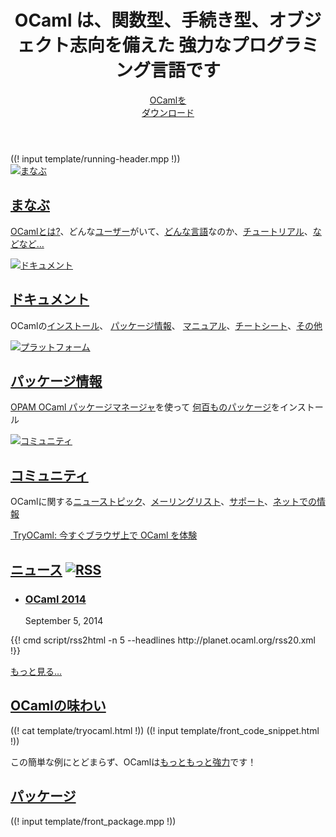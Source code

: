 <!-- ((! set title OCaml !)) ((! set core !)) ((! set nobreadcrumb !)) -->
<!-- ((! set advertise_rss true !)) -->

<header id="home-header">
    <div class="container">
        <div class="row">
            <h1 class="span9">OCaml は、関数型、手続き型、オブジェクト志向を備えた 強力なプログラミング言語です</h1>
            <div class="span3">
                <div>
                <a class="btn" href="/docs/install.html">OCamlを<br/>ダウンロード</a>
                </div>
            </div>
        </div>
    </div>
</header>
<div class="container core-running-header">
((! input template/running-header.mpp !))
</div>
<div class="container">
    <div class="row home-hero">
        <div class="span8">
            <div class="row">
                <section class="span4 home-feature">
                    <a href="/learn/">
                        <img src="/img/learn-large.png" alt="まなぶ">
                    </a>
                    <h1><a href="/learn/">まなぶ</a></h1>
                    <p><a href="/learn/description.ja.html">OCamlとは?</a>、どんな<a href="/learn/success.html">ユーザー</a>がいて、<a href="learn/taste.html">どんな言語</a>なのか、<a href="/learn/tutorials/">チュートリアル</a>、<a href="/learn/">などなど…</a></p>
                </section>
                <section class="span4 home-feature">
                    <a href="/docs/">
                        <img src="/img/documentation-large.png" alt="ドキュメント">
                    </a>
                    <h1><a href="/docs/">ドキュメント</a></h1>
                    <p>OCamlの<a href="docs/install.html" >インストール</a>、
					<a href="https://opam.ocaml.org/pkg/">パッケージ情報</a>、
					<a href="http://caml.inria.fr/pub/docs/manual-ocaml/"
					target="_blank"
					>マニュアル</a>、<a href="/docs/cheat_sheets.html">チートシート</a>、<a href="/docs/">その他</a></p>
                </section>
            </div>
            <div class="row">
                <section class="span4 home-feature">
                    <a href="https://opam.ocaml.org">
                        <img src="/img/platform-large.png" alt="プラットフォーム">                    </a>
                    <h1><a href="https://opam.ocaml.org">パッケージ情報</a></h1>
                    <p><a href="https://opam.ocaml.org">OPAM OCaml パッケージマネージャ</a>を使って
					<a href="https://opam.ocaml.org/pkg/">何百ものパッケージ</a>をインストール</p>
                </section>
                <section class="span4 home-feature">
                    <a href="/community/">
                        <img src="/img/community-large.png" alt="コミュニティ">
                    </a>
                    <h1><a href="/community/">コミュニティ</a></h1>
                    <p>OCamlに関する<a href="/community/planet/">ニューストピック</a>、<a href="/community/mailing_lists.html">メーリングリスト</a>、<a href="/community/support.html">サポート</a>、<a href="/community/#ocaml-around-web">ネットでの情報</a></p>
                </section>
            </div>
            <div id="home-learn">
                <a href="http://try.ocamlpro.com">
                    <img class="hidden-phone" src="/img/learn-ocaml.png" alt="">
                    TryOCaml: 今すぐブラウザ上で OCaml を体験
                </a>
            </div>
        </div>
        <section id="home-news" class="span4 condensed">
            <h1 class="ruled">
                <a href="/community/planet/"
				title="See planet posts">ニュース</a>
                <a href="http://planet.ocaml.org/rss20.xml"
				title="Planet RSS feed"
				><img src="/img/rss.png" alt="RSS"></a>
            </h1>
			<ul class="news-feed" style="margin-bottom: 0px">
			<li><article>
			  <h1><a title="OCaml Users and Developers Workshop"
			       href="/meetings/ocaml/2014/">OCaml 2014</a></h1>
			  <p>September 5, 2014</p>
			  <a title="OCaml Users and Developers Workshop"
			     href="/meetings/ocaml/2014/">
			  <img alt="" src="/img/announcement.png" /></a>
			</article></li>
	        </ul>
            {{! cmd script/rss2html -n 5 --headlines http://planet.ocaml.org/rss20.xml !}}
            <p><a href="community/planet/">もっと見る…</a></p>
        </section>
    </div>
    <div class="row">
        <section class="span6 condensed">
            <h1><a href="learn/taste.html">OCamlの味わい</a></h1>
            ((! cat template/tryocaml.html !))
            ((! input template/front_code_snippet.html !))
            <p>この簡単な例にとどまらず、OCamlは<a href="/learn/taste.html">もっともっと強力</a>です！</p>
        </section>
        <section class="span6 condensed">
            <h1><a href='http://opam.ocaml.org/pkg/index-date.html'>パッケージ</a></h1>
            ((! input template/front_package.mpp !))
        </section>
    </div>
</div>
